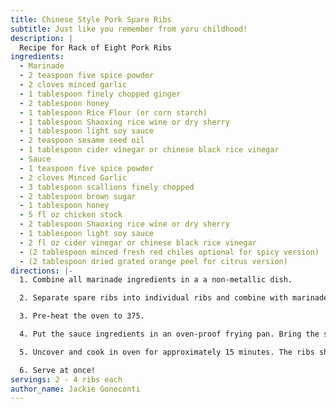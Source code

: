```yaml
---
title: Chinese Style Pork Spare Ribs
subtitle: Just like you remember from yoru childhood!
description: |
  Recipe for Rack of Eight Pork Ribs
ingredients:
  - Marinade
  - 2 teaspoon five spice powder
  - 2 cloves minced garlic
  - 1 tablespoon finely chopped ginger
  - 2 tablespoon honey
  - 1 tablespoon Rice Flour (or corn starch)
  - 1 tablespoon Shaoxing rice wine or dry sherry
  - 1 tablespoon light soy sauce
  - 2 teaspoon sesame seed oil
  - 1 tablespoon cider vinegar or chinese black rice vinegar
  - Sauce
  - 1 teaspoon five spice powder
  - 2 cloves Minced Garlic
  - 3 tablespoon scallions finely chopped
  - 2 tablespoon brown sugar
  - 1 tablespoon honey
  - 5 fl oz chicken stock
  - 2 tablespoon Shaoxing rice wine or dry sherry
  - 1 tablespoon light soy sauce
  - 2 fl oz cider vinegar or chinese black rice vinegar
  - (2 tablespoon minced fresh red chiles optional for spicy version)
  - (2 tablespoon dried grated orange peel for citrus version)
directions: |-
  1. Combine all marinade ingredients in a a non-metallic dish.

  2. Separate spare ribs into individual ribs and combine with marinade. Mix well. Cover dish and keep in fridge for a minimum of 3 hours.

  3. Pre-heat the oven to 375.

  4. Put the sauce ingredients in an oven-proof frying pan. Bring the sauce to a boil and then reduce heat and add spare ribs. Cover and simmer gently for about 15 minutes, stirring occasionally.

  5. Uncover and cook in oven for approximately 15 minutes. The ribs should begin to brown and the sauce become tacky.

  6. Serve at once!
servings: 2 - 4 ribs each
author_name: Jackie Goneconti
---
```

